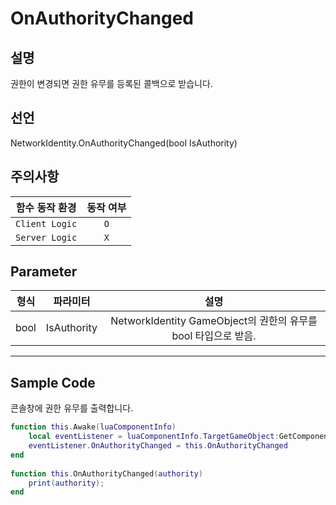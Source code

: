 # OnAuthorityChanged

## 설명

권한이 변경되면 권한 유무를 등록된 콜백으로 받습니다.

## 선언

NetworkIdentity.OnAuthorityChanged(bool IsAuthority)

## 주의사항
|    **함수 동작 환경**    | **동작 여부** |
|:------------------:|:---------:|
| ```Client Logic``` |  ```O```  |
| ```Server Logic``` |  ```X```  |

## Parameter
|   **형식**   |      **파라미터**       |   **설명**   |
|:---:|:---:|:---:|
| bool | IsAuthority | NetworkIdentity GameObject의 권한의 유무를 bool 타입으로 받음. | 

---
## Sample Code
콘솔창에 권한 유무를 출력합니다.
```lua
function this.Awake(luaComponentInfo)
    local eventListener = luaComponentInfo.TargetGameObject:GetComponent("NetworkIdentityEventListener")
    eventListener.OnAuthorityChanged = this.OnAuthorityChanged
end
 
function this.OnAuthorityChanged(authority)
    print(authority);
end
```